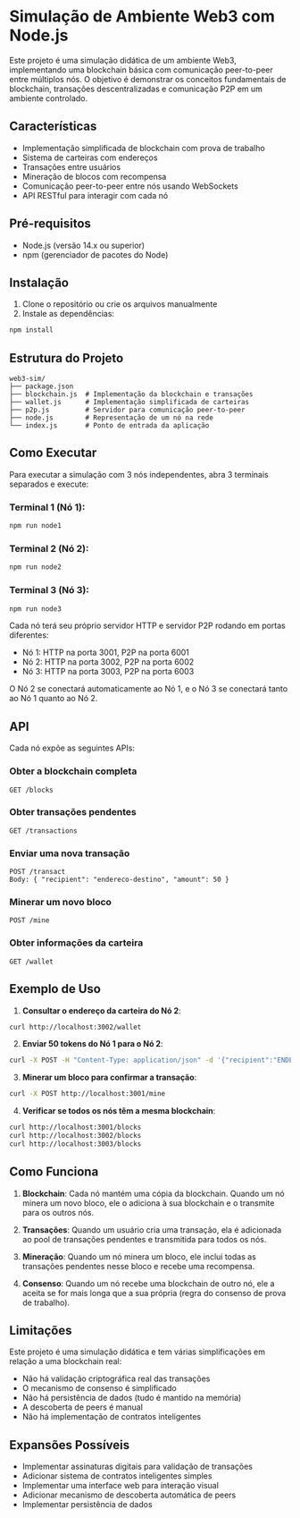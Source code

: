 # Simulação de Ambiente Web3 com Node.js

Este projeto é uma simulação didática de um ambiente Web3, implementando uma blockchain básica com comunicação peer-to-peer entre múltiplos nós. O objetivo é demonstrar os conceitos fundamentais de blockchain, transações descentralizadas e comunicação P2P em um ambiente controlado.

## Características

- Implementação simplificada de blockchain com prova de trabalho
- Sistema de carteiras com endereços
- Transações entre usuários
- Mineração de blocos com recompensa
- Comunicação peer-to-peer entre nós usando WebSockets
- API RESTful para interagir com cada nó

## Pré-requisitos

- Node.js (versão 14.x ou superior)
- npm (gerenciador de pacotes do Node)

## Instalação

1. Clone o repositório ou crie os arquivos manualmente
2. Instale as dependências:

```bash
npm install
```

## Estrutura do Projeto

```
web3-sim/
├── package.json
├── blockchain.js  # Implementação da blockchain e transações
├── wallet.js      # Implementação simplificada de carteiras
├── p2p.js         # Servidor para comunicação peer-to-peer
├── node.js        # Representação de um nó na rede
└── index.js       # Ponto de entrada da aplicação
```

## Como Executar

Para executar a simulação com 3 nós independentes, abra 3 terminais separados e execute:

### Terminal 1 (Nó 1):
```bash
npm run node1
```

### Terminal 2 (Nó 2):
```bash
npm run node2
```

### Terminal 3 (Nó 3):
```bash
npm run node3
```

Cada nó terá seu próprio servidor HTTP e servidor P2P rodando em portas diferentes:
- Nó 1: HTTP na porta 3001, P2P na porta 6001
- Nó 2: HTTP na porta 3002, P2P na porta 6002
- Nó 3: HTTP na porta 3003, P2P na porta 6003

O Nó 2 se conectará automaticamente ao Nó 1, e o Nó 3 se conectará tanto ao Nó 1 quanto ao Nó 2.

## API

Cada nó expõe as seguintes APIs:

### Obter a blockchain completa
```
GET /blocks
```

### Obter transações pendentes
```
GET /transactions
```

### Enviar uma nova transação
```
POST /transact
Body: { "recipient": "endereco-destino", "amount": 50 }
```

### Minerar um novo bloco
```
POST /mine
```

### Obter informações da carteira
```
GET /wallet
```

## Exemplo de Uso

1. **Consultar o endereço da carteira do Nó 2**:
```bash
curl http://localhost:3002/wallet
```

2. **Enviar 50 tokens do Nó 1 para o Nó 2**:
```bash
curl -X POST -H "Content-Type: application/json" -d '{"recipient":"ENDERECO_DO_NO_2","amount":50}' http://localhost:3001/transact
```

3. **Minerar um bloco para confirmar a transação**:
```bash
curl -X POST http://localhost:3001/mine
```

4. **Verificar se todos os nós têm a mesma blockchain**:
```bash
curl http://localhost:3001/blocks
curl http://localhost:3002/blocks
curl http://localhost:3003/blocks
```

## Como Funciona

1. **Blockchain**: Cada nó mantém uma cópia da blockchain. Quando um nó minera um novo bloco, ele o adiciona à sua blockchain e o transmite para os outros nós.

2. **Transações**: Quando um usuário cria uma transação, ela é adicionada ao pool de transações pendentes e transmitida para todos os nós.

3. **Mineração**: Quando um nó minera um bloco, ele inclui todas as transações pendentes nesse bloco e recebe uma recompensa.

4. **Consenso**: Quando um nó recebe uma blockchain de outro nó, ele a aceita se for mais longa que a sua própria (regra do consenso de prova de trabalho).

## Limitações

Este projeto é uma simulação didática e tem várias simplificações em relação a uma blockchain real:

- Não há validação criptográfica real das transações
- O mecanismo de consenso é simplificado
- Não há persistência de dados (tudo é mantido na memória)
- A descoberta de peers é manual
- Não há implementação de contratos inteligentes

## Expansões Possíveis

- Implementar assinaturas digitais para validação de transações
- Adicionar sistema de contratos inteligentes simples
- Implementar uma interface web para interação visual
- Adicionar mecanismo de descoberta automática de peers
- Implementar persistência de dados